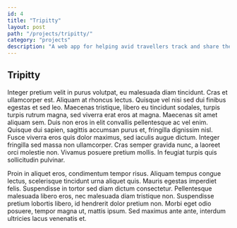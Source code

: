 ```yaml
---
id: 4
title: "Tripitty"
layout: post
path: "/projects/tripitty/"
category: "projects"
description: "A web app for helping avid travellers track and share their world travel."
---
```


## Tripitty

Integer pretium velit in purus volutpat, eu malesuada diam tincidunt. Cras et ullamcorper est. Aliquam at rhoncus lectus. Quisque vel nisi sed dui finibus egestas et sed leo. Maecenas tristique, libero eu tincidunt sodales, turpis turpis rutrum magna, sed viverra erat eros at magna. Maecenas sit amet aliquam sem. Duis non eros in elit convallis pellentesque ac vel enim. Quisque dui sapien, sagittis accumsan purus et, fringilla dignissim nisl. Fusce viverra eros quis dolor maximus, sed iaculis augue dictum. Integer fringilla sed massa non ullamcorper. Cras semper gravida nunc, a laoreet orci molestie non. Vivamus posuere pretium mollis. In feugiat turpis quis sollicitudin pulvinar.

Proin in aliquet eros, condimentum tempor risus. Aliquam tempus congue lectus, scelerisque tincidunt urna aliquet quis. Mauris egestas imperdiet felis. Suspendisse in tortor sed diam dictum consectetur. Pellentesque malesuada libero eros, nec malesuada diam tristique non. Suspendisse pretium lobortis libero, id hendrerit dolor pretium non. Morbi eget odio posuere, tempor magna ut, mattis ipsum. Sed maximus ante ante, interdum ultricies lacus venenatis et.